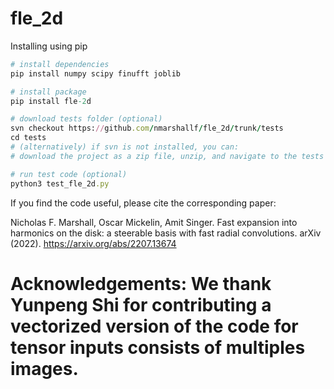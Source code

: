 # fle_2d

Installing using pip

```rb
# install dependencies
pip install numpy scipy finufft joblib

# install package
pip install fle-2d

# download tests folder (optional)
svn checkout https://github.com/nmarshallf/fle_2d/trunk/tests
cd tests
# (alternatively) if svn is not installed, you can:
# download the project as a zip file, unzip, and navigate to the tests folder

# run test code (optional)
python3 test_fle_2d.py
```


If you find the code useful, please cite the corresponding paper:

Nicholas F. Marshall, Oscar Mickelin, Amit Singer. Fast expansion into harmonics on the disk: a steerable basis with fast radial convolutions. arXiv (2022). 
https://arxiv.org/abs/2207.13674

# Acknowledgements: We thank Yunpeng Shi for contributing a vectorized version of the code for tensor inputs consists of multiples images.
